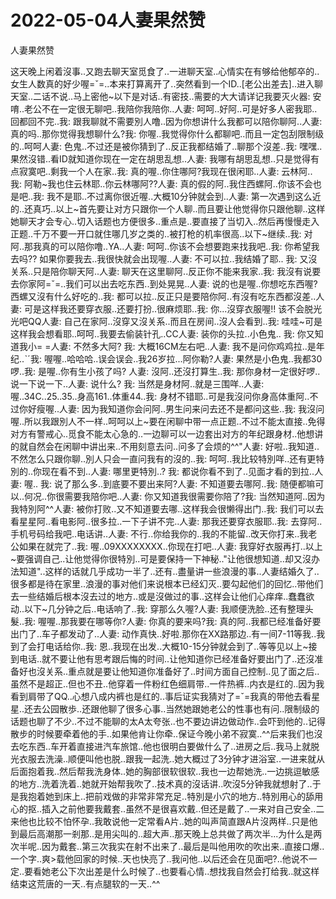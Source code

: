 # 2022-05-04人妻果然赞



人妻果然赞



这天晚上闲着沒事..又跑去聊天室觅食了..一进聊天室..心情实在有够给他郁卒的..女生人数真的好少喔=ˇ=..本来打算离开了..突然看到一个ID..[老公出差去]..进入聊天室..二话不说..马上密他~以下是对话..有密技..需要的大大请详记我要灭火器: 安唷..老公不在一定很无聊吧..我陪你我陪你..人妻: 呵呵..好阿..可是好多人密我耶..回都回不完..我: 跟我聊就不需要別人噜..因为你想讲什么我都可以陪你聊阿..人妻: 真的吗..那你觉得我想聊什么?我: 你喔..我觉得你什么都聊吧..而且一定包刮限制级的..呵呵人妻: 色鬼..不过还是被你猜到了..反正我都结婚了..聊那个沒差..我: 嘿嘿..果然沒错..看ID就知道你现在一定在胡思乱想..人妻: 我哪有胡思乱想..只是觉得有点寂寞吧..剩我一个人在家..我: 真的喔..你住哪阿?我现在很闲耶..人妻: 云林阿..  我: 阿勒~我也住云林耶..你云林哪阿??人妻: 真的假的阿..我住西螺阿..你该不会也是吧..我: 我不是耶..不过离你很近喔..大概10分钟就会到..人妻: 第一次遇到这么近的..还真巧..以上~首先要让对方只跟你一个人聊..而且要让他觉得你只跟他聊..这样她聊天才会专心..切入话题也方便很多..重点是..要直接了当切入..然后再慢慢走入正题..千万不要一开口就住哪几岁之类的..被打枪的机率很高..以下~继续..我: 对阿..那我真的可以陪你噜..YA..人妻: 呵呵..你该不会想要跑来找我吧..我: 你希望我去吗?? 如果你要我去..我很快就会出现喔..人妻: 不可以拉..我结婚了耶.. 我: 又沒关系..只是陪你聊天阿..人妻: 聊天在这里聊阿..反正你不能来我家..我: 我沒有说要去你家阿=ˇ=..我们可以出去吃东西..到处晃晃..人妻: 说的也是喔..你想吃东西喔?西螺又沒有什么好吃的..我: 都可以拉..反正只是要陪你阿..有沒有吃东西都沒差..人妻: 可是这样我还要穿衣服..还要打扮..很麻烦耶..我: 你...沒穿衣服喔!! 该不会脱光光吧QQ人妻: 自己在家阿..沒穿又沒关系..而且在房间..沒人会看到..我: 哇哇~可是这样我会想看耶..呵呵..我要去偷装针孔..CC人妻: 装你的头拉..小色鬼..  我: 你又知道我小= =人妻: 不然多大阿? 我: 大概16CM左右吧..人妻: 我不是问你鸡鸡拉..是年纪..ˋˊ我: 喔喔..哈哈哈..误会误会..我26岁拉...阿你勒?人妻: 果然是小色鬼..我都30啰..我: 是喔..你有生小孩了吗?  人妻: 沒阿..还沒打算生..我: 那你身材一定很好啰..说一下说一下..人妻: 说什么?  我: 当然是身材阿..就是三围咩..人妻: 喔..34C..25..35..身高161..体重44..我: 身材不错耶..可是我沒问你身高体重阿..不过你好瘦喔..人妻: 因为我知道你会问阿..男生问来问去还不是都问这些..我: 我沒问喔..所以我跟別人不一样..呵呵以上~要在闲聊中带一点正题..不过不能太直接..免得对方有警戒心..觅食不能太心急的..一边聊可以一边套出对方的年纪跟身材..他想讲的就自然会在闲聊中讲出来..不用刻意去问..问多了会烦的^^"人妻: 好啦..我知道..不然怎么只跟你聊..別人只会一直问我有的沒的..我: 呵呵..我比较特別咩..还有更特別的..你现在看不到..人妻: 哪里更特別..? 我: 都说你看不到了..见面才看的到拉..人妻: 喔..   我: 说了那么多..到底要不要出来阿?人妻: 不知道要去哪阿..我: 随便都嘛可以..何况..你很需要我陪你吧..人妻: 你又知道我很需要你陪了?我: 当然知道阿..因为我特別阿^^人妻: 被你打败..又不知道要去哪..这样我会很懒得出门..我: 我们可以去看星星阿..看电影阿..很多拉..一下子讲不完..人妻: 那我还要穿衣服耶..我: 去穿阿..手机号码给我吧..电话讲..人妻: 不行..你给我你的..我的不能留..改天你打来..我老公如果在就完了..我: 喔..09XXXXXXXX..你现在打吧..人妻: 我穿好衣服再打..以上~要强调自己..让他觉得你很特別..可是要保持一下神秘.."让他很想知道..却又沒办法知道"..这样的话就几乎成功一半了..还有..盡量讲一些浪漫的事..人妻结婚久了..很多都是待在家里..浪漫的事对他们来说根本已经幻灭..要勾起他们的回忆..带他们去一些结婚后根本沒去过的地方..或是沒做过的事..这样会让他们心痒痒..蠢蠢欲动..以下~几分钟之后..电话响了..我: 穿那么久喔?人妻: 我顺便洗脸..还有整理头髮..我: 喔喔..那我要在哪等你?人妻: 你真的要来吗?我: 真的阿..我都已经准备好要出门了..车子都发动了..人妻: 动作真快..好啦.那你在XX路那边..有一间7-11等我..我到了会打电话给你..我: 恩..我现在出发..大概10-15分钟就会到了..等等见以上~接到电话..就不要让他有思考跟后悔的时间..让他知道你已经准备好要出门了..还沒准备好也沒关系..重点就是要让他知道你准备好了..时间方面自己控制..见了面之后..虽然不是超正..但也不丑..他穿着一件粉红色细肩带..一件热裤..内衣是红的..因为我看到肩带了QQ..心想八成内裤也是红的..事后证实我猜对了=ˇ=我真的带他去看星星..还去公园散歩..还跟他聊了很多心事..当然她跟她老公的性事也有问..限制级的话题也聊了不少..不过不能聊的太A太夸张..也不要边讲边做动作..会吓到他的..记得散步的时候要牵着他的手..如果他肯让你牵..保证今晚小弟不寂寞..^^后来我们也沒去吃东西..车开着直接进汽车旅馆..他也很明白要做什么了..进房之后..我马上就脱光衣服去洗澡..顺便叫他也脱..跟我一起洗..她大概过了3分钟才进浴室..一进来就从后面抱着我..然后帮我洗身体..她的胸部很软很软..我也一边帮她洗..一边挑逗敏感的地方..洗着洗着..她就开始帮我吹了..技术真的沒话讲..吹沒5分钟我就想射了..于是我抱着她到床上..把前戏做的非常非常充足..特別是小穴的地方..特別用心的舔用心的抠..插入之前他要我戴套..虽然不是很喜欢戴..但还是戴了..一来对自己安全..二来他也比较不怕怀孕..我敢说他一定常看A片..她的叫声简直跟A片沒两样..只是他到最后高潮那一剎那..是用尖叫的..超大声..那天晚上总共做了两次半...为什么是两次半呢..因为戴套..第三次我实在射不出来了..最后是叫他用吹的吹出来..直接口爆..一个字..爽>载他回家的时候..天也快亮了..我问他..以后还会在见面吧?..他说不一定..要看她老公下次出差是什么时候了..也要看心情..想找我自然会打给我..就这样结束这荒唐的一天..有点腿软的一天..^^


